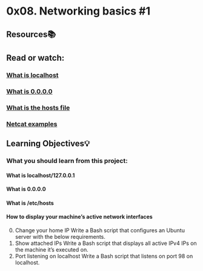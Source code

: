 # 0x08. Networking basics #1
## Resources:books:
## Read or watch:

### [What is localhost](https://en.wikipedia.org/wiki/Localhost)
### [What is 0.0.0.0](https://en.wikipedia.org/wiki/0.0.0.0)
### [What is the hosts file](https://www.makeuseof.com/tag/modify-manage-hosts-file-linux/)
### [Netcat examples](https://www.thegeekstuff.com/2012/04/nc-command-examples/)

## Learning Objectives:bulb:
### What you should learn from this project:

#### What is localhost/127.0.0.1
#### What is 0.0.0.0
#### What is /etc/hosts
#### How to display your machine’s active network interfaces

0. Change your home IP
Write a Bash script that configures an Ubuntu server with the below requirements.
1. Show attached IPs
Write a Bash script that displays all active IPv4 IPs on the machine it’s executed on.
2. Port listening on localhost
Write a Bash script that listens on port 98 on localhost.
